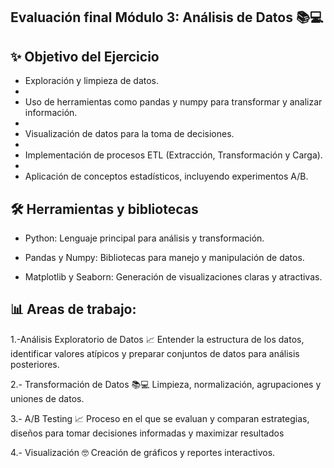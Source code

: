 ## Evaluación final Módulo 3:  Análisis de Datos 📚💻 




## ✨ Objetivo del Ejercicio 


- Exploración y limpieza de datos.
- 
- Uso de herramientas como pandas y numpy para transformar y analizar información.
- 
- Visualización de datos para la toma de decisiones.
- 
- Implementación de procesos ETL (Extracción, Transformación y Carga).
- 
- Aplicación de conceptos estadísticos, incluyendo experimentos A/B.




## 🛠 Herramientas y bibliotecas


- Python: Lenguaje principal para análisis y transformación.

- Pandas y Numpy: Bibliotecas para manejo y manipulación de datos.

- Matplotlib y Seaborn: Generación de visualizaciones claras y atractivas.




## 📊 Areas de trabajo: 


1.-Análisis Exploratorio de Datos 📈
Entender la estructura de los datos, identificar valores atípicos y preparar conjuntos 
de datos para análisis posteriores.


2.- Transformación de Datos 📚💻 
Limpieza, normalización, agrupaciones y uniones de datos.


3.- A/B Testing 📈
Proceso en el que se evaluan y comparan estrategias, diseños para tomar decisiones informadas
y maximizar resultados


4.- Visualización 🤓
Creación de gráficos y reportes interactivos.


